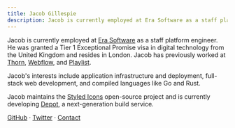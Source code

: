 ```yaml
---
title: Jacob Gillespie
description: Jacob is currently employed at Era Software as a staff platform engineer. He was granted a Tier 1 Exceptional Promise visa in digital technology from the United Kingdom and resides in London. Jacob has previously worked at Thorn, Webflow, and Playlist.
---
```


Jacob is currently employed at [Era Software](http://era.co) as a staff platform engineer. He was granted a Tier 1 Exceptional Promise visa in digital technology from the United Kingdom and resides in London. Jacob has previously worked at [Thorn](https://thorn.org), [Webflow](https://webflow.com), and [Playlist](https://www.playlist.com).

Jacob's interests include application infrastructure and deployment, full-stack web development, and compiled languages like Go and Rust.

Jacob maintains the [Styled Icons](https://github.com/styled-icons/styled-icons) open-source project and is currently developing [Depot](https://depot.dev), a next-generation build service.

[GitHub](https://github.com/jacobwgillespie) · [Twitter](https://twitter.com/jacobwgillespie) · [Contact](mailto:jacobwgillespie@gmail.com)
